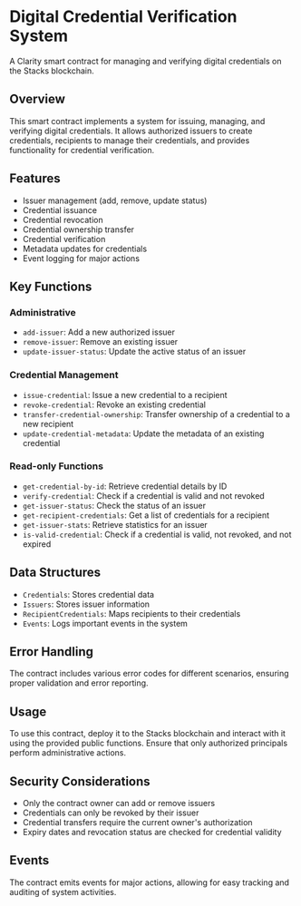 # Digital Credential Verification System

A Clarity smart contract for managing and verifying digital credentials on the Stacks blockchain.

## Overview

This smart contract implements a system for issuing, managing, and verifying digital credentials. It allows authorized issuers to create credentials, recipients to manage their credentials, and provides functionality for credential verification.

## Features

- Issuer management (add, remove, update status)
- Credential issuance
- Credential revocation
- Credential ownership transfer
- Credential verification
- Metadata updates for credentials
- Event logging for major actions

## Key Functions

### Administrative

- `add-issuer`: Add a new authorized issuer
- `remove-issuer`: Remove an existing issuer
- `update-issuer-status`: Update the active status of an issuer

### Credential Management

- `issue-credential`: Issue a new credential to a recipient
- `revoke-credential`: Revoke an existing credential
- `transfer-credential-ownership`: Transfer ownership of a credential to a new recipient
- `update-credential-metadata`: Update the metadata of an existing credential

### Read-only Functions

- `get-credential-by-id`: Retrieve credential details by ID
- `verify-credential`: Check if a credential is valid and not revoked
- `get-issuer-status`: Check the status of an issuer
- `get-recipient-credentials`: Get a list of credentials for a recipient
- `get-issuer-stats`: Retrieve statistics for an issuer
- `is-valid-credential`: Check if a credential is valid, not revoked, and not expired

## Data Structures

- `Credentials`: Stores credential data
- `Issuers`: Stores issuer information
- `RecipientCredentials`: Maps recipients to their credentials
- `Events`: Logs important events in the system

## Error Handling

The contract includes various error codes for different scenarios, ensuring proper validation and error reporting.

## Usage

To use this contract, deploy it to the Stacks blockchain and interact with it using the provided public functions. Ensure that only authorized principals perform administrative actions.

## Security Considerations

- Only the contract owner can add or remove issuers
- Credentials can only be revoked by their issuer
- Credential transfers require the current owner's authorization
- Expiry dates and revocation status are checked for credential validity

## Events

The contract emits events for major actions, allowing for easy tracking and auditing of system activities.
